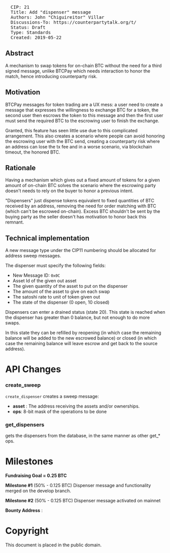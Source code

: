 <pre>
  CIP: 21
  Title: Add "dispenser" message
  Authors: John "Chiguireitor" Villar
  Discussions-To: https://counterpartytalk.org/t/
  Status: Draft
  Type: Standards
  Created: 2019-05-22
</pre>

## Abstract ##

A mechanism to swap tokens for on-chain BTC without the need for a third signed
message, unlike BTCPay which needs interaction to honor the match, hence
introducing counterparty risk.

## Motivation ##

BTCPay messages for token trading are a UX mess: a user need to create a message
that expresses the willingness to exchange BTC for a token, the second user then
escrows the token to this message and then the first user must send the required
BTC to the escrowing user to finish the exchange.

Granted, this feature has seen little use due to this complicated arrangement.
This also creates a scenario where people can avoid honoring the escrowing user
with the BTC send, creating a counterparty risk where an address can lose the
tx fee and in a worse scenario, via blockchain timeout, the honored BTC.

## Rationale ##

Having a mechanism which gives out a fixed amount of tokens for a given amount
of on-chain BTC solves the scenario where the escrowing party doesn't needs to
rely on the buyer to honor a previous intent.

"Dispensers" just dispense tokens equivalent to fixed quantities of BTC received
by an address, removing the need for order matching with BTC (which can't be
escrowed on-chain). Excess BTC shouldn't be sent by the buying party as the
seller doesn't has motivation to honor back this remnant.

## Technical implementation ##

A new message type under the CIP11 numbering should be allocated for address
sweep messages.

The dispenser must specify the following fields:

  * New Message ID: ````0x0C````
  * Asset Id of the given out asset
  * The given quantity of the asset to put on the dispenser
  * The amount of the asset to give on each swap
  * The satoshi rate to unit of token given out
  * The state of the dispenser (0 open, 10 closed)

Dispensers can enter a drained status (state 20). This state is reached when the
dispenser has greater than 0 balance, but not enough to do more swaps.

In this state they can be refilled by reopening (in which case the remaining
balance will be added to the new escrowed balance) or closed (in which case the
remaining balance will leave escrow and get back to the source address).

# API Changes

### create_sweep

`create_dispenser` creates a sweep message:

 * **asset** : The address receiving the assets and/or ownerships.
 * **ops**: 8-bit mask of the operations to be done

### get_dispensers

gets the dispensers from the database, in the same manner as other get_* ops.

# Milestones

**Fundraising Goal = 0.25 BTC**

**Milestone #1** (50% - 0.125 BTC)
Dispenser message and functionality merged on the develop branch.

**Milestone #2** (50% - 0.125 BTC)
Dispenser message activated on mainnet

**Bounty Address** :

# Copyright

This document is placed in the public domain.
